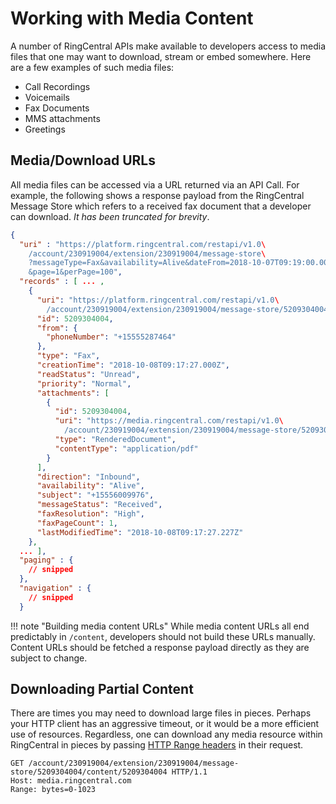# Working with Media Content

A number of RingCentral APIs make available to developers access to media files that one may want to download, stream or embed somewhere. Here are a few examples of such media files:

* Call Recordings
* Voicemails
* Fax Documents
* MMS attachments
* Greetings

## Media/Download URLs

All media files can be accessed via a URL returned via an API Call. For example, the following shows a response payload from the RingCentral Message Store which refers to a received fax document that a developer can download. *It has been truncated for brevity*. 

```json hl_lines="21 22"
{
  "uri" : "https://platform.ringcentral.com/restapi/v1.0\
    /account/230919004/extension/230919004/message-store\
    ?messageType=Fax&availability=Alive&dateFrom=2018-10-07T09:19:00.000Z\
    &page=1&perPage=100",
  "records" : [ ... ,
    {
      "uri": "https://platform.ringcentral.com/restapi/v1.0\
        /account/230919004/extension/230919004/message-store/5209304004",
      "id": 5209304004,
      "from": {
        "phoneNumber": "+15555287464"
      },
      "type": "Fax",
      "creationTime": "2018-10-08T09:17:27.000Z",
      "readStatus": "Unread",
      "priority": "Normal",
      "attachments": [
        {
          "id": 5209304004,
          "uri": "https://media.ringcentral.com/restapi/v1.0\
            /account/230919004/extension/230919004/message-store/5209304004/content/5209304004",
          "type": "RenderedDocument",
          "contentType": "application/pdf"
        }
      ],
      "direction": "Inbound",
      "availability": "Alive",
      "subject": "+15556009976",
      "messageStatus": "Received",
      "faxResolution": "High",
      "faxPageCount": 1,
      "lastModifiedTime": "2018-10-08T09:17:27.227Z"
    },
  ... ],
  "paging" : {
    // snipped
  },
  "navigation" : {
    // snipped
  }  
```

!!! note "Building media content URLs"
    While media content URLs all end predictably in `/content`, developers should not build these URLs manually. Content URLs should be fetched a response payload directly as they are subject to change. 

## Downloading Partial Content

There are times you may need to download large files in pieces. Perhaps your HTTP client has an aggressive timeout, or it would be a more efficient use of resources. Regardless, one can download any media resource within RingCentral in pieces by passing [HTTP Range headers](https://developer.mozilla.org/en-US/docs/Web/HTTP/Range_requests) in their request.


```http
GET /account/230919004/extension/230919004/message-store/5209304004/content/5209304004 HTTP/1.1
Host: media.ringcentral.com
Range: bytes=0-1023
```
